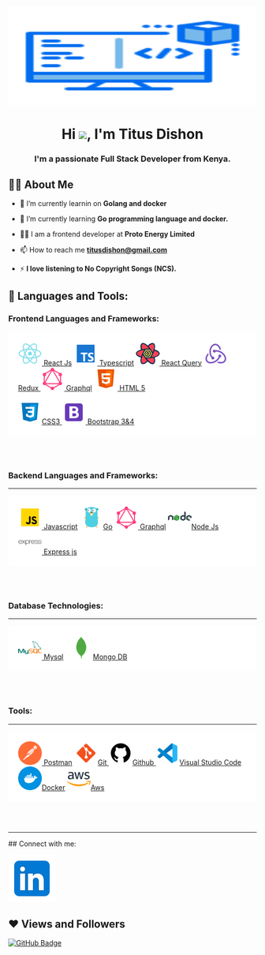 <a href="#"><img width="100%" src="https://raw.githubusercontent.com/titusdishon/titusdishon/master/coder.svg" height="200px"/></a>

<h1 align="center">Hi <img src="https://raw.githubusercontent.com/MartinHeinz/MartinHeinz/master/wave.gif" width="30px">, I'm Titus Dishon</h1>
<h3 align="center">I'm a passionate Full Stack Developer from Kenya.</h3>

## 🙋‍♂️ About Me

- 🔭 I’m currently learnin on **Golang and docker**

- 🌱 I’m currently learning **Go programming language and docker.**

- 👨‍💻 I am a frontend developer at **Proto Energy Limited**

- 📫 How to reach me **titusdishon@gmail.com**

- ⚡ **I love listening to No Copyright Songs (NCS).**

## 🚀 Languages and Tools:

### Frontend Languages and Frameworks:

<p align="left"  style="background-color:white !important; padding:20px;"> 
    <a href="https://reactjs.org/" target="_blank"> <img src="https://raw.githubusercontent.com/titusdishon/titusdishon/master/react.svg" width="48" height="48"/> React Js</a>
    <a href="https://www.typescriptlang.org/" target="_blank"> <img src="https://raw.githubusercontent.com/titusdishon/titusdishon/master/ts.svg" width="48" height="48"/> Typescript</a> 
    <a href="https://react-query.tanstack.com/" target="_blank"> <img src="https://raw.githubusercontent.com/titusdishon/titusdishon/master/rq.svg" width="48" height="48"/> React Query</a>
    <a href="https://redux.js.org" target="_blank"> <img src="https://raw.githubusercontent.com/titusdishon/titusdishon/master/redux.svg" width="48" height="48"/> Redux
    </a>
    <a href="https://graphql.org/" target="_blank"> <img src="https://raw.githubusercontent.com/titusdishon/titusdishon/master/graphql.svg" width="48" height="48"/>
    Graphql</a>
    <a href="https://www.w3.org/html/" target="_blank"> <img src="https://raw.githubusercontent.com/titusdishon/titusdishon/master/html.svg" width="48" height="48"/>   HTML 5</a> 
    <br>
    <br>
    <a href="https://www.w3schools.com/css/" target="_blank"> <img src="https://raw.githubusercontent.com/titusdishon/titusdishon/master/css.svg" width="48" height="48"/>CSS3 </a> 
    <a href="https://getbootstrap.com" target="_blank"> <img src="https://raw.githubusercontent.com/titusdishon/titusdishon/master/bs.svg" width="48" height="48"/>
    Bootstrap 3&4 </a> 
</p>
<br>
<br>

### Backend Languages and Frameworks:

<hr>
<p align="left"  style="background-color:white; padding:20px;"> 
    <a href="https://developer.mozilla.org/en-US/docs/Web/JavaScript" target="_blank"> <img src="https://raw.githubusercontent.com/titusdishon/titusdishon/master/js.svg" width="48" height="48"/> Javascript</a> 
    <a href="https://golang.org/" target="_blank"> <img src="https://raw.githubusercontent.com/titusdishon/titusdishon/master/golang.svg" width="48" height="48"/>Go</a>
    <a href="https://graphql.org/" target="_blank"> <img src="https://raw.githubusercontent.com/titusdishon/titusdishon/master/graphql.svg" width="48" height="48"/>
    Graphql</a>
    <a style="padding-right:8px;" href="https://nodejs.org" target="_blank"> <img src="https://raw.githubusercontent.com/titusdishon/titusdishon/master/node.svg" width="48" height="48"/>Node Js </a> 
    <a href="https://expressjs.com" target="_blank"> <img src="https://raw.githubusercontent.com/titusdishon/titusdishon/master/express.svg " alt="express" width="48" height="48"/> Express js</a>
</p>
<br>
<br>

### Database Technologies:

<hr>
<p align="left"  style="background-color:white; padding:20px;"> 
    <a style="padding-right:8px;" href="https://www.mysql.com/" target="_blank"> <img src="https://raw.githubusercontent.com/titusdishon/titusdishon/master/mysql.svg"/width="48" height="48"> Mysql</a>
    <a href="https://www.mongodb.com/" target="_blank"> <img src="https://raw.githubusercontent.com/titusdishon/titusdishon/master/mongo.svg" alt="mongodb" width="48" height="48"/>Mongo DB </a> 
</p>

<br>
<br>

### Tools:

<hr>
<p align="left"  style="background-color:white; padding:20px;"> 
    <a href="https://postman.com" target="_blank"> <img src="https://raw.githubusercontent.com/titusdishon/titusdishon/master/postman.svg" alt="postman" width="48" height="48"/> Postman</a>   
    <a href="https://git-scm.com/" target="_blank"> <img src="https://raw.githubusercontent.com/titusdishon/titusdishon/master/git.svg" width="48" height="48"/>Git </a> 
    <a href="https://github.com/" target="_blank"> <img src="https://raw.githubusercontent.com/titusdishon/titusdishon/master/github.svg" width="48" height="48"/>Github </a> 
    <a href="https://code.visualstudio.com/" target="_blank"> <img src="https://raw.githubusercontent.com/titusdishon/titusdishon/master/vs.svg" width="48" height="48"/>Visual Studio Code </a> 
    <a href="https://www.docker.com/" target="_blank"> <img src="https://raw.githubusercontent.com/titusdishon/titusdishon/master/docker.svg" width="48" height="48"/>Docker</a> 
    <a href="https://aws.amazon.com/" target="_blank"> <img src="https://raw.githubusercontent.com/titusdishon/titusdishon/master/aws.svg" width="48" height="48"/>Aws</a> 
</p>

<br/>
<br/>
<hr>
## Connect with me:

<p align="left">

<a href = "https://www.linkedin.com/in/titusdishon"><img src="https://raw.githubusercontent.com/titusdishon/titusdishon/master/linkedin.svg"/></a>

</p>

## ❤ Views and Followers

<a href="https://github.com/titusdishon?tab=followers"><img src="https://img.shields.io/github/followers/titusdishon?label=Followers&style=social" alt="GitHub Badge"></a>
